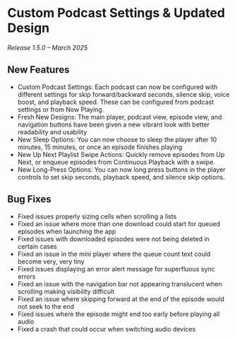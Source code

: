 # Custom Podcast Settings & Updated Design
*Release 1.5.0 – March 2025*

## New Features
- Custom Podcast Settings: Each podcast can now be configured with different settings for skip forward/backward seconds, silence skip, voice boost, and playback speed. These can be configured from podcast settings or from Now Playing.
- Fresh New Designs: The main player, podcast view, episode view, and navigation buttons have been given a new vibrant look with better readability and usability
- New Sleep Options: You can now choose to sleep the player after 10 minutes, 15 minutes, or once an episode finishes playing
- New Up Next Playlist Swipe Actions: Quickly remove episodes from Up Next, or enqueue episodes from Continuous Playback with a swipe.
- New Long-Press Options: You can now long press buttons in the player controls to set skip seconds, playback speed, and silence skip options.
## Bug Fixes
- Fixed issues properly sizing cells when scrolling a lists
- Fixed an issue where more than one download could start for queued episodes when launching the app
- Fixed issues with downloaded episodes were not being deleted in certain cases
- Fixed an issue in the mini player where the queue count text could become very, very tiny
- Fixed issues displaying an error alert message for superfluous sync errors
- Fixed an issue with the navigation bar not appearing translucent when scrolling making visibility difficult
- Fixed an issue where skipping forward at the end of the episode would not seek to the end
- Fixed issues where the episode might end too early before playing all audio
- Fixed a crash that could occur when switching audio devices
